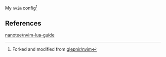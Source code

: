 My `nvim` config[^1]

## References

[nanotee/nvim-lua-guide](https://github.com/nanotee/nvim-lua-guide)


[^1]: Forked and modified from [glepnir/nvim](https://github.com/glepnir/nvim)
